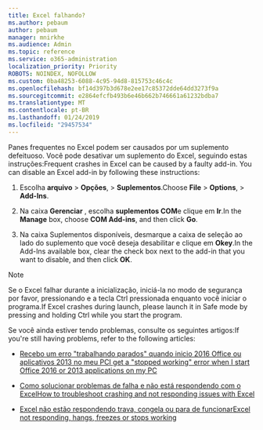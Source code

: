 ```yaml
---
title: Excel falhando?
ms.author: pebaum
author: pebaum
manager: mnirkhe
ms.audience: Admin
ms.topic: reference
ms.service: o365-administration
localization_priority: Priority
ROBOTS: NOINDEX, NOFOLLOW
ms.custom: 0ba48253-6088-4c95-94d8-815753c46c4c
ms.openlocfilehash: bf14d397b3d678e2ee17c85372dde64dd3273f9a
ms.sourcegitcommit: e2864efcfb493b6e46b662b746661a61232bdba7
ms.translationtype: MT
ms.contentlocale: pt-BR
ms.lasthandoff: 01/24/2019
ms.locfileid: "29457534"
---
```

<span data-ttu-id="10e3e-p101">Panes frequentes no Excel podem ser causados por um suplemento defeituoso. Você pode desativar um suplemento do Excel, seguindo estas instruções:</span><span class="sxs-lookup"><span data-stu-id="10e3e-p101">Frequent crashes in Excel can be caused by a faulty add-in. You can disable an Excel add-in by following these instructions:</span></span>
  
1. <span data-ttu-id="10e3e-104">Escolha **arquivo** \> **Opções**, \> **Suplementos**.</span><span class="sxs-lookup"><span data-stu-id="10e3e-104">Choose **File** \> **Options**, \> **Add-Ins**.</span></span>
    
2. <span data-ttu-id="10e3e-105">Na caixa **Gerenciar** , escolha **suplementos COM**e clique em **Ir**.</span><span class="sxs-lookup"><span data-stu-id="10e3e-105">In the **Manage** box, choose **COM Add-ins**, and then click **Go**.</span></span>
    
3. <span data-ttu-id="10e3e-106">Na caixa Suplementos disponíveis, desmarque a caixa de seleção ao lado do suplemento que você deseja desabilitar e clique em **Okey**.</span><span class="sxs-lookup"><span data-stu-id="10e3e-106">In the Add-Ins available box, clear the check box next to the add-in that you want to disable, and then click **OK**.</span></span>
    
> [!NOTE]
> <span data-ttu-id="10e3e-107">Se o Excel falhar durante a inicialização, iniciá-la no modo de segurança por favor, pressionando e a tecla Ctrl pressionada enquanto você iniciar o programa.</span><span class="sxs-lookup"><span data-stu-id="10e3e-107">If Excel crashes during launch, please launch it in Safe mode by pressing and holding Ctrl while you start the program.</span></span> 
  
<span data-ttu-id="10e3e-108">Se você ainda estiver tendo problemas, consulte os seguintes artigos:</span><span class="sxs-lookup"><span data-stu-id="10e3e-108">If you're still having problems, refer to the following articles:</span></span>
  
- [<span data-ttu-id="10e3e-109">Recebo um erro "trabalhando parados" quando inicio 2016 Office ou aplicativos 2013 no meu PC</span><span class="sxs-lookup"><span data-stu-id="10e3e-109">I get a "stopped working" error when I start Office 2016 or 2013 applications on my PC</span></span>](https://support.office.com/article/52bd7985-4e99-4a35-84c8-2d9b8301a2fa.aspx)
    
- [<span data-ttu-id="10e3e-110">Como solucionar problemas de falha e não está respondendo com o Excel</span><span class="sxs-lookup"><span data-stu-id="10e3e-110">How to troubleshoot crashing and not responding issues with Excel</span></span>](https://support.microsoft.com/en-us/help/2758592/how-to-troubleshoot-crashing-and-not-responding-issues-with-excel)
    
- [<span data-ttu-id="10e3e-111">Excel não estão respondendo trava, congela ou para de funcionar</span><span class="sxs-lookup"><span data-stu-id="10e3e-111">Excel not responding, hangs, freezes or stops working</span></span>](https://support.office.com/article/37e7d3c9-9e84-40bf-a805-4ca6853a1ff4.aspx)
    
